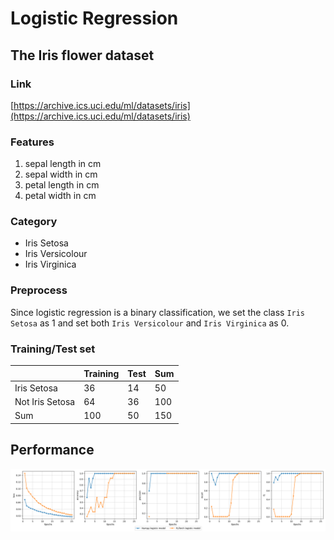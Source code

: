 # Logistic Regression

## The Iris flower dataset

### Link
[https://archive.ics.uci.edu/ml/datasets/iris](https://archive.ics.uci.edu/ml/datasets/iris)

### Features
1. sepal length in cm
2. sepal width in cm
3. petal length in cm
4. petal width in cm

### Category
- Iris Setosa
- Iris Versicolour
- Iris Virginica

### Preprocess
Since logistic regression is a binary classification, we set the class `Iris Setosa` as 1 and set both `Iris Versicolour` and `Iris Virginica` as 0.

### Training/Test set

|                 | Training | Test | Sum |
|-----------------|----------|------|-----|
| Iris Setosa     | 36       | 14   | 50  |
| Not Iris Setosa | 64       | 36   | 100 |
| Sum             | 100      | 50   | 150 |

## Performance
![Performance](https://raw.githubusercontent.com/LuChang-CS/plain-numpy-neural-networks/master/1.%20Logistic%20Regression/figs/performance.png)
